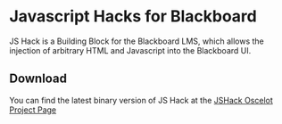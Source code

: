 Javascript Hacks for Blackboard
===============================

JS Hack is a Building Block for the Blackboard LMS, which allows the injection of arbitrary HTML and Javascript into the Blackboard UI.


Download
--------
You can find the latest binary version of JS Hack at the [JSHack Oscelot Project Page](http://projects.oscelot.org/gf/project/jshack/frs/?action=FrsReleaseBrowse&frs_package_id=360)

